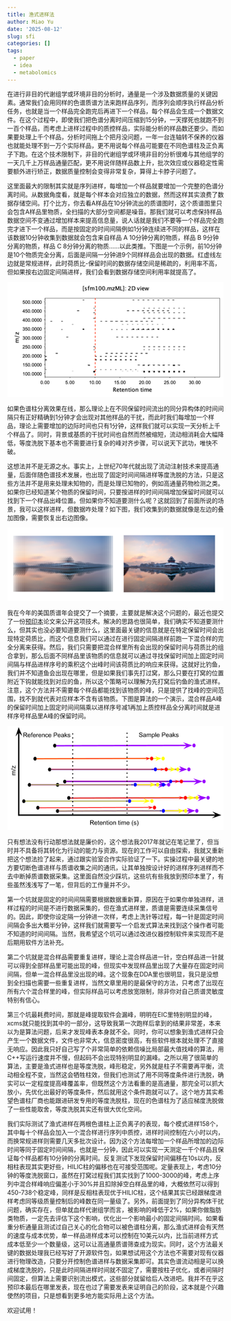 ```yaml
---
title: 渔式进样法
author: Miao Yu
date: '2025-08-12'
slug: sfi
categories: []
tags:
  - paper
  - idea
  - metabolomics
---
```

在进行非目的代谢组学或环境非目的分析时，通量是一个涉及数据质量的关键因素。通常我们会用同样的色谱质谱方法来跑样品序列，而序列会顺序执行样品分析任务，也就是当一个样品完全跑完后再进下一个样品，每个样品会生成一个数据文件。在这个过程中，即使我们把色谱分离时间压缩到15分钟，一天撑死也就跑不到一百个样品，而考虑上进样过程中的质控样品，实际能分析的样品数还要少。而如果要处理上千个样品，分析时间拖上个把月没问题，一年一台连轴转不保养的仪器也就能处理不到一万个实际样品，更不用说每个样品可能要在不同色谱柱及正负离子下跑。在这个技术限制下，非目的代谢组学或环境非目的分析很难与其他组学的一天几千上万样品通量匹配，更不用说伴随样品数上升，批次效应或仪器稳定性需要额外进行矫正，数据质量控制会变得非常复杂，算得上卡脖子问题了。

这里面最大的限制其实就是序列进样，每增加一个样品就要增加一个完整的色谱分离时间。从数据角度看，就是每个样本会对应独立的数据，然而这样其实浪费了数据存储空间。打个比方，你去看A样品在10分钟流出的质谱图时，这个质谱图里只会包含A样品里物质，全扫描的大部分空间都是噪音。那我们就可以考虑保持样品数据空间不变通过增加样本来提高信息量，说人话就是我们不要等一个样品完全跑完才进下一个样品，而是按固定的时间间隔例如1分钟连续进不同的样品，这样在该数据10分钟收集到数据就会包含来自样品 A 10分钟分离的物质，样品 B 9分钟分离的物质，样品 C 8分钟分离的物质……以此类推。下图是一个示例，前10分钟是10个物质完全分离，后面是间隔一分钟进9个同样样品会出现的数据。红虚线左边就是常规进样，此时荷质比-保留时间的数据存储空间是稀疏的，利用率不高，但如果按右边固定间隔进样，我们会看到数据存储空间利用率就提高了。

![](images/demo.png)

如果色谱柱分离效果在线，那么理论上在不同保留时间流出的同分异构体的时间间隔只有正好精确到1分钟才会出现对其他样品的干扰，而此时我们每增加一个样品，理论上需要增加的边际时间也只有1分钟，这样我们就可以实现一天分析上千个样品了。同时，背景或基质的干扰时间也自然而然被缩短，流动相消耗会大幅降低，等度洗脱下基本也不需要进行复杂的峰对齐步骤，可以说天下武功，唯快不破。

这想法并不是无源之水。事实上，上世纪70年代就出现了流动注射技术来提高通量，后面伴随色谱技术发展，也出现了固定时间间隔进样等度洗脱的方法，只是这些方法并不是用来处理未知物的，而是处理已知物的，例如高通量药物检测之类。如果你已经知道某个物质的保留时间，只要按进样的时间间隔增加保留时间就可以找到下一个样品出峰位置。但如果你不知道要测什么呢？这就回到了前面所说的场景，我可以这样进样，但数据咋处理？如下图，我们收集到的数据就像是左边的叠加图像，需要恢复出右边图像。

![](images/pic.png)

我在今年的美国质谱年会提交了一个摘要，主要就是解决这个问题的，最近也提交了一份[预印本](https://chemrxiv.org/engage/chemrxiv/article-details/6897568d728bf9025ec3ab62)论文来公开这项技术。解决的思路也很简单，我们确实不知道要测什么，但其实也没必要知道要测什么，这里面最关键的信息就是在特定保留时间会出现特定荷质比，而这个信息我们可以通过在进行固定间隔进样前跑一下混合样的完全分离来获得。然后，我们只需要把混合样里所有会出现的保留时间与荷质比的组合拿到，那么后面不同样品里该物质的信息就可以通过寻找保留时间加上固定时间间隔与样品进样序号的乘积这个出峰时间该荷质比的响应来获得。这就好比钓鱼，我们并不知道鱼会出现在哪里，但是如果我们事先打过窝，那么只要在打窝的位置附近下钩就能找到对应的鱼，所以这个策略可以理解为先打窝后钓鱼的渔式进样。注意，这个方法并不需要每个样品都能找到该物质的峰，只是提供了找峰的空间范围，找不到就代表对应样本不含有该物质。下图是算法的一个演示，混合样品A峰的保留时间加上固定时间间隔乘以进样序号减1再加上质控样品全分离时间就是进样序号样品里A峰的保留时间。

![](images/SFIsimpleAlgorithm.png)

只有想法没有行动那想法就是廉价的，这个想法我2017年就记在笔记里了，但当时并不具备将其转化为行动的能力与资源。现在的工作可以自由探索，我就又重新把这个想法捡了起来，通过跟实验室合作实际验证了一下。实操过程中最关键的地方要切断色谱进样与质谱收集之间的通讯，让其单独按设计好的进样序列进样而不去中断掉质谱数据采集。这里面自然没少踩坑，这些坑有些我放到预印本里了，有些虽然浅浅写了一笔，但背后的工作量并不少。

第一个坑就是固定的时间间隔需要根据数据重新算，原因在于如果你单独进样，进样过程的时间是不进行数据采集的，但在渔式进样里，质谱是需要连续采集信号的。因此，即使你设定隔一分钟进一次样，考虑上洗针等过程，每一针是固定时间间隔会多出大概半分钟，这样我们就需要写一个启发式算法来找到这个操作者可能不知道的时间间隔。当然，我希望这个坑可以通过改进仪器控制软件来实现而不是后期用软件方法补充。

第二个坑就是混合样品需要重复进样，理论上混合样品进一针，空白样品进一针就可以得到全部样品里可能出现的峰，但现实中发现样品里出现了大量存在固定时间间隔，但单一混合样品里没出现的峰。这个现象在DDA里也很明显，我只是没想到全扫描也需要一些重复进样，当然文章里用的是最保守的方法，只考虑了出现在所有六个混合样里的峰，但实际样品可以考虑放宽限制，除非你对自己质谱灵敏度特别有信心。

第三个坑最耗费时间，那就是峰提取软件会漏峰，明明在EIC里特别明显的峰，xcms就只能找到其中的一部分，这导致我第一次跑样后拿到的结果非常差，本来以为是算法问题，后来才发现峰表本身就不全。同时，你可以想象到渔式进样只会产生一个数据文件，文件也非常大，信息密度很高，有些软件根本就处理不了直接无响应。因此我只好自己写了个非常简单的依赖信噪比局部最大值找峰的算法，用C++写运行速度并不慢，但起码不会出现特别明显的漏峰。之所以用了很简单的算法，主要是渔式进样也是等度洗脱，峰形稳定，另外就是柱子不需要再平衡，流动相全程不变，当然这会牺牲柱效，但我们也测试了用不同等度条件进行洗脱，确实可以一定程度提高峰覆盖率，但既然这个方法看重的是高通量，那完全可以抓大放小，先优化出最好的等度条件，然后就用这个条件跑就可以了。这个地方其实希望色谱柱厂商也能跟进研发专用的等度洗脱柱，现在的色谱柱为了适应梯度洗脱做了一些性能取舍，等度洗脱其实还有很大优化空间。

我们实际测试了渔式进样在两根色谱柱上正负离子的表现，每个模式进样158个，其中每十个样品会加入一个混合样进行序列中质控，进样时间控制在六小时以内，而换常规进样则需要几天多批次设计。因为这个方法每增加一个样品所增加的边际时间等同于固定时间间隔，也就是一分钟，因此可以实现一天测定一千个样品且保证每个样品都有10分钟的分离时间。反复测试下发现保留时间偏移在10s以内，反相柱表现其实更好些，HILIC柱的偏移也在可接受范围呢。定量表现上，考虑10分钟的等度洗脱窗口，虽然在打窝过程我们其实找到了1000-3000的峰，考虑上序列中混合样峰响应偏差小于30%并且扣除掉空白样品里的峰，大概依然可以得到450-738个稳定峰，同样是反相柱表现优于HILIC柱，这个结果其实已经跟梯度进样考虑同等级质量控制后的峰数在同一量级了。另外，前面提到了同分异构体干扰问题，确实存在，但单就血样代谢组学而言，被影响的峰低于2%，如果你做脂肪类物质，一定先去评估下这个影响，优化出一个影响最小的固定间隔时间。如果看重分析通量且测试过自己关心的化合物可以被色谱柱分离，那么渔式进样会有天然的速度与成本优势，单一样品进样成本可以控制在10美元以内，比当前进样方式成本低至少一个数量级，这可以让高通量质谱筛查成为现实。同时，这个方法最关键的数据处理我已经写好了开源软件包，如果想试用这个方法也不需要对现有仪器进行物理改造，只要分开控制色谱进样与数据采集即可。其实色谱流动相是可以换成梯度洗脱的，只是此时间隔进样时间就不固定了，需要按柱子优化，或者间隔时间固定，但算法上需要识别流出模式，这些部分就留给后人改进吧。我并不在乎这预印本最后在哪里发表，现在也过了需要发表来证明自己的阶段，这本就是个兴趣使然的项目，只是想看到更多地方能实际用上这个方法。

欢迎试用！
